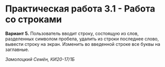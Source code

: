 # Практическая работа 3.1 - Работа со строками

**Вариант 5.** Пользователь вводит строку, состоящую из слов, разделенных
символом пробела, удалить из строки последнее слово, вывести строку на
экран. Изменить во введенной строке все буквы на заглавные.

*Замолоцкий Семён, КИ20-17/1Б*
